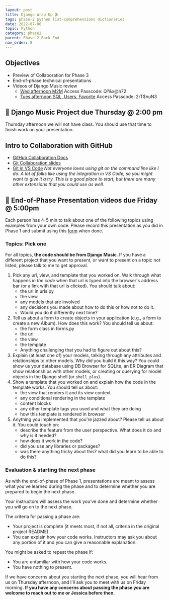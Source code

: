 ```yaml
---
layout: post
title: Django Wrap Up 🎬
tags: phase-2 python list-comprehensions dictionaries
date: 2022-07-06
topic: Python
category: phase2
parent: Phase 2 Back End
nav_order: 8
---
```



## Objectives

- Preview of Collaboration for Phase 3
- End-of-phase technical presentations
- Videos of Django Music review
  - [Wed afternoon M2M](https://us02web.zoom.us/rec/share/7pNVQecU8Y2y-SNkOdgDSXqrRHTB1O3mxLkf1IsjIZPTtTsUcCE08JKJo1_gtCVc.8VkiqRjq0gN-NuNQ)
      Access Passcode: Q?&x@h72
  - [Tues afternoon SQL, Users, Favorite](https://us02web.zoom.us/rec/share/jBbYYHxn2j-c7KMH7kaUyg0pu466nfMTsJ7JG1j7iFI3-fIqWzbAy2MVYhzU9upn.6eYNj3agjptZaDOH)
      Access Passcode: 2rT$nuN3

## 🎯 Django Music Project due Thursday @ 2:00 pm

Thursday afternoon we will not have class. You should use that time to finish work on your presentation.

## Intro to Collaboration with GitHub

- [GitHub Collaboration Docs](https://docs.github.com/en/github/collaborating-with-issues-and-pull-requests)
- [Git Collaboration slides](https://slides.com/amy_nc/git-collaboration/)
- [Git in VS Code](https://code.visualstudio.com/docs/introvideos/versioncontrol) _Not everyone loves using git on the command line like I do.  A lot of folks like using the integration in VS Code, so you might want to give it a try. This is a good place to start, but there are many other extensions that you could use as well._

## 🤩 End-of-Phase Presentation videos due Friday @ 5:00pm

Each person has 4-5 min to talk about one of the following topics using examples from your own code. Please record this presentation as
you did in Phase 1 and submit using this [form](https://forms.gle/bjaPYNELkD63sdtp9) when done.


### Topics: Pick one

For all topics, **the code should be from Django Music**. If you have a different project that you want to present, or want to present on a topic not listed, please talk to me to get approval.

1. Pick any url, view, and template that you worked on. Walk through what happens _in the code_ when that url is typed into the browser's address bar (or a link with that url is clicked). You should talk about:
      - the url in urls.py
      - the view
      - any models that are involved
      - any decisions you made about how to do this or how not to do it.
      - Would you do it differently next time?
2. Tell us about a form to create objects in your application (e.g., a form to create a new Album). How does this work? You should tell us about:
      - the form class in forms.py
      - the url
      - the view
      - the template
      - Anything challenging that you had to figure out about this?
3. Explain (at least one of) your models, talking through any attributes and relationships to other models. Why did you build it this way? You could show us your database using DB Browser for SQLite, an ER Diagram that show relationships with other models, or creating or querying for model objects in the Django shell (or `shell_plus`).
4. Show a template that you worked on and explain how the code in the template works. You should tell us about:
      - the view that renders it and its view context
      - any conditional rendering in the template
      - content blocks
      - any other template tags you used and what they are doing
      - how this template is rendered in browser
5. Anything you implemented that you're jazzed about? Please tell us about it. You could touch on:
      - describe the feature from the user perspective. What does it do and why is it needed?
      - how does it work in the code?
      - did you use any libraries or packages?
      - was there anything tricky about this? what did you learn to be able to do this?

### Evaluation & starting the next phase

As with the end-of-phase of Phase 1, presentations are meant to assess what you've learned during the phase and to determine whether you are prepared to begin the next phase.

Your instructors will assess the work you’ve done and determine whether you will go on to the next phase.

The criteria for passing a phase are:

- Your project is complete (it meets most, if not all, criteria in the original project README).
- You can explain how your code works. Instructors may ask you about any portion of it and you can give a reasonable explanation.

You might be asked to repeat the phase if:

- You are unfamiliar with how your code works.
- You have nothing to present.

If we have concerns about you starting the next phase, you will hear from us on Thursday afternoon, and I'll ask you to meet with us on Friday morning. **If you have any concerns about passing the phase you are welcome to reach out to me or Jessica before then.**
